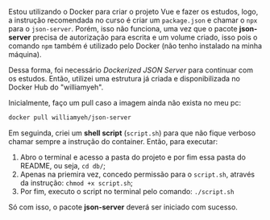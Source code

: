 Estou utilizando o Docker para criar o projeto Vue e fazer os estudos, logo, a instrução recomendada no curso é criar um `package.json` e chamar o `npx` para o `json-server`. Porém, isso não funciona, uma vez que o pacote **json-server** precisa de autorização para escrita e um volume criado, isso pois o comando `npm` também é utilizado pelo Docker (não tenho instalado na minha máquina).

Dessa forma, foi necessário _Dockerized JSON Server_ para continuar com os estudos. Então, utilizei uma estrutura já criada e disponibilizada no Docker Hub do "williamyeh".

Inicialmente, faço um pull caso a imagem ainda não exista no meu pc:

```bash
docker pull williamyeh/json-server
```

Em seguinda, criei um **shell script** (`script.sh`) para que não fique verboso chamar sempre a instrução do container. Então, para executar:

1. Abro o terminal e acesso a pasta do projeto e por fim essa pasta do README, ou seja, `cd db/`;
1. Apenas na priemira vez, concedo permissão para o `script.sh`, através da instrução: `chmod +x script.sh`;
1. Por fim, executo o script no terminal pelo comando: `./script.sh`

Só com isso, o pacote **json-server** deverá ser iniciado com sucesso.
